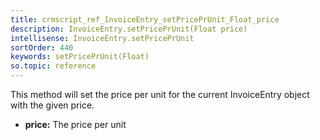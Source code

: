 ```yaml
---
title: crmscript_ref_InvoiceEntry_setPricePrUnit_Float_price
description: InvoiceEntry.setPricePrUnit(Float price)
intellisense: InvoiceEntry.setPricePrUnit
sortOrder: 440
keywords: setPricePrUnit(Float)
so.topic: reference
---
```



This method will set the price per unit for the current InvoiceEntry object with the given price.



* **price:** The price per unit


